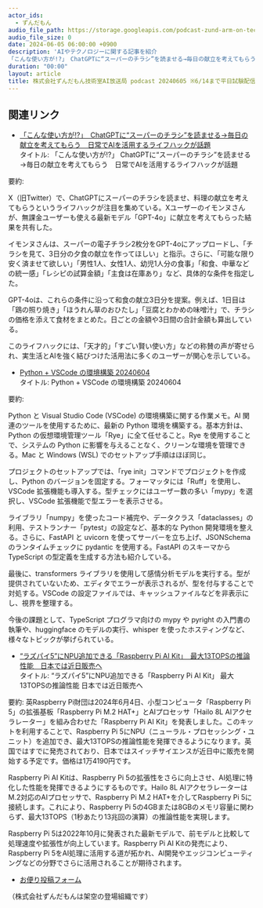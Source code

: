 ```yaml
---
actor_ids:
  - ずんだもん
audio_file_path: https://storage.googleapis.com/podcast-zund-arm-on-tech/audio/株式会社ずんだもん技術室AI放送局_podcast_20240604.mp3
audio_file_size: 0
date: 2024-06-05 06:00:00 +0900
description: 'AIやテクノロジーに関する記事を紹介  
「こんな使い方が!?」　ChatGPTに“スーパーのチラシ”を読ませる→毎日の献立を考えてもらう　日常でAIを活用するライフハックが話題、Python + VSCode の環境構築 20240604、“ラズパイ5”にNPU追加できる「Raspberry Pi AI Kit」　最大13TOPSの推論性能　日本では近日販売へ、'
duration: "00:00"
layout: article
title: 株式会社ずんだもん技術室AI放送局 podcast 20240605 ※6/14まで平日試験配信中
---
```


## 関連リンク


- [「こんな使い方が!?」　ChatGPTに“スーパーのチラシ”を読ませる→毎日の献立を考えてもらう　日常でAIを活用するライフハックが話題](https://nlab.itmedia.co.jp/nl/articles/2406/04/news044.html)  
タイトル: 「こんな使い方が!?」 ChatGPTに“スーパーのチラシ”を読ませる→毎日の献立を考えてもらう　日常でAIを活用するライフハックが話題

要約: 

X（旧Twitter）で、ChatGPTにスーパーのチラシを読ませ、料理の献立を考えてもらうというライフハックが注目を集めている。Xユーザーのイモンヌさんが、無課金ユーザーも使える最新モデル「GPT-4o」に献立を考えてもらった結果を共有した。

イモンヌさんは、スーパーの電子チラシ2枚分をGPT-4oにアップロードし、「チラシを見て、3日分の夕食の献立を作ってほしい」と指示。さらに、「可能な限り安く済ませて欲しい」「男性1人、女性1人、幼児1人分の食事」「和食、中華などの統一感」「レシピの試算金額」「主食は在庫あり」など、具体的な条件を指定した。

GPT-4oは、これらの条件に沿って和食の献立3日分を提案。例えば、1日目は「鶏の照り焼き」「ほうれん草のおひたし」「豆腐とわかめの味噌汁」で、チラシの価格を添えて食材をまとめた。日ごとの金額や3日間の合計金額も算出している。

このライフハックには、「天才的」「すごい賢い使い方」などの称賛の声が寄せられ、実生活とAIを強く結びつけた活用法に多くのユーザーが関心を示している。


- [Python + VSCode の環境構築 20240604](https://zenn.dev/mizchi/articles/setup-python-20240604)  
タイトル: Python + VSCode の環境構築 20240604

要約:

Python と Visual Studio Code (VSCode) の環境構築に関する作業メモ。AI 関連のツールを使用するために、最新の Python 環境を構築する。基本方針は、Python の仮想環境管理ツール「Rye」に全て任せること。Rye を使用することで、システムの Python に影響を与えることなく、クリーンな環境を管理できる。Mac と Windows (WSL) でのセットアップ手順はほぼ同じ。

プロジェクトのセットアップでは、「rye init」コマンドでプロジェクトを作成し、Python のバージョンを固定する。フォーマッタには「Ruff」を使用し、VSCode 拡張機能も導入する。型チェックにはユーザー数の多い「mypy」を選択し、VSCode 拡張機能で型エラーを表示させる。

ライブラリ「numpy」を使ったコード補完や、データクラス「dataclasses」の利用、テストランナー「pytest」の設定など、基本的な Python 開発環境を整える。さらに、FastAPI と uvicorn を使ってサーバーを立ち上げ、JSONSchema のランタイムチェックに pydantic を使用する。FastAPI のスキーマから TypeScript の型定義を生成する方法も紹介している。

最後に、transformers ライブラリを使用して感情分析モデルを実行する。型が提供されていないため、エディタでエラーが表示されるが、型を付与することで対処する。VSCode の設定ファイルでは、キャッシュファイルなどを非表示にし、視界を整理する。

今後の課題として、TypeScript プログラマ向けの mypy や pyright の入門書の執筆や、huggingface のモデルの実行、whisper を使ったホスティングなど、様々なトピックが挙げられている。


- [“ラズパイ5”にNPU追加できる「Raspberry Pi AI Kit」　最大13TOPSの推論性能　日本では近日販売へ](https://www.itmedia.co.jp/aiplus/articles/2406/04/news185.html)  
タイトル: “ラズパイ5”にNPU追加できる「Raspberry Pi AI Kit」 最大13TOPSの推論性能 日本では近日販売へ

要約:
英Raspberry Pi財団は2024年6月4日、小型コンピュータ「Raspberry Pi 5」の拡張基板「Raspberry Pi M.2 HAT+」とAIプロセッサ「Hailo 8L AIアクセラレーター」を組み合わせた「Raspberry Pi AI Kit」を発表しました。このキットを利用することで、Raspberry Pi 5にNPU（ニューラル・プロセッシング・ユニット）を追加でき、最大13TOPSの推論性能を発揮できるようになります。英国ではすでに発売されており、日本ではスイッチサイエンスが近日中に販売を開始する予定です。価格は1万4190円です。

Raspberry Pi AI Kitは、Raspberry Pi 5の拡張性をさらに向上させ、AI処理に特化した性能を発揮できるようにするものです。Hailo 8L AIアクセラレーターはM.2対応のAIプロセッサで、Raspberry Pi M.2 HAT+を介してRaspberry Pi 5に接続します。これにより、Raspberry Pi 5の4GBまたは8GBのメモリ容量に関わらず、最大13TOPS（1秒あたり13兆回の演算）の推論性能を実現します。

Raspberry Pi 5は2022年10月に発表された最新モデルで、前モデルと比較して処理速度や拡張性が向上しています。Raspberry Pi AI Kitの発売により、Raspberry Pi 5をAI処理に活用する道が拓かれ、AI開発やエッジコンピューティングなどの分野でさらに活用されることが期待されます。



- [お便り投稿フォーム](https://forms.gle/ffg4JTfqdiqK62qf9)

（株式会社ずんだもんは架空の登場組織です）
